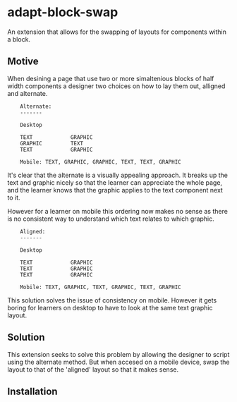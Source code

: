 adapt-block-swap
===============

An extension that allows for the swapping of layouts for components within a block.

Motive
------------

When desining a page that use two or more simaltenious blocks of half width components a designer two choices on how to lay them out, alligned and alternate. 



        Alternate:
        -------
        
        Desktop
        
        TEXT            GRAPHIC
        GRAPHIC         TEXT
        TEXT            GRAPHIC
        
        Mobile: TEXT, GRAPHIC, GRAPHIC, TEXT, TEXT, GRAPHIC
        
        
It's clear that the alternate is a visually appealing approach. It breaks up the text and graphic nicely so that the learner can appreciate the whole page, and the learner knows that the graphic applies to the text component next to it.

However for a learner on mobile this ordering now makes no sense as there is no consistent way to understand which text relates to which graphic.
        
        Aligned:
        -------
        
        Desktop
        
        TEXT            GRAPHIC
        TEXT            GRAPHIC
        TEXT            GRAPHIC

        Mobile: TEXT, GRAPHIC, TEXT, GRAPHIC, TEXT, GRAPHIC

This solution solves the issue of consistency on mobile. However it gets boring for learners on desktop to have to look at the same text graphic layout.

Solution
--------

This extension seeks to solve this problem by allowing the designer to script using the alternate method. But when accesed on a mobile device, swap the layout to that of the 'aligned' layout so that it makes sense.

Installation
------------

